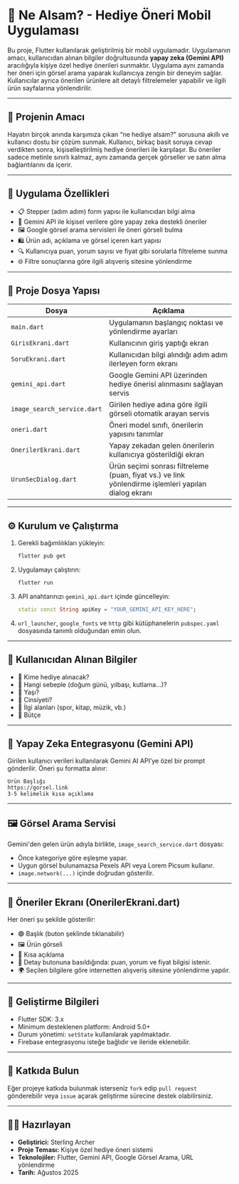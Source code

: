 
# 🎁 Ne Alsam? - Hediye Öneri Mobil Uygulaması

Bu proje, Flutter kullanılarak geliştirilmiş bir mobil uygulamadır. Uygulamanın amacı, kullanıcıdan alınan bilgiler doğrultusunda **yapay zeka (Gemini API)** aracılığıyla kişiye özel hediye önerileri sunmaktır. Uygulama aynı zamanda her öneri için görsel arama yaparak kullanıcıya zengin bir deneyim sağlar. Kullanıcılar ayrıca önerilen ürünlere ait detaylı filtrelemeler yapabilir ve ilgili ürün sayfalarına yönlendirilir.

---

## 📌 Projenin Amacı

Hayatın birçok anında karşımıza çıkan “ne hediye alsam?” sorusuna akıllı ve kullanıcı dostu bir çözüm sunmak. Kullanıcı, birkaç basit soruya cevap verdikten sonra, kişiselleştirilmiş hediye önerileri ile karşılaşır. Bu öneriler sadece metinle sınırlı kalmaz, aynı zamanda gerçek görseller ve satın alma bağlantılarını da içerir.

---

## 🚀 Uygulama Özellikleri

- 📋 Stepper (adım adım) form yapısı ile kullanıcıdan bilgi alma
- 🤖 Gemini API ile kişisel verilere göre yapay zeka destekli öneriler
- 🖼️ Google görsel arama servisleri ile öneri görseli bulma
- 🛍️ Ürün adı, açıklama ve görsel içeren kart yapısı
- 🔍 Kullanıcıya puan, yorum sayısı ve fiyat gibi sorularla filtreleme sunma
- 🌐 Filtre sonuçlarına göre ilgili alışveriş sitesine yönlendirme

---

## 📂 Proje Dosya Yapısı

| Dosya                    | Açıklama |
|--------------------------|----------|
| `main.dart`              | Uygulamanın başlangıç noktası ve yönlendirme ayarları |
| `GirisEkrani.dart`       | Kullanıcının giriş yaptığı ekran |
| `SoruEkrani.dart`        | Kullanıcıdan bilgi alındığı adım adım ilerleyen form ekranı |
| `gemini_api.dart`        | Google Gemini API üzerinden hediye önerisi alınmasını sağlayan servis |
| `image_search_service.dart` | Girilen hediye adına göre ilgili görseli otomatik arayan servis |
| `oneri.dart`             | Öneri model sınıfı, önerilerin yapısını tanımlar |
| `OnerilerEkrani.dart`    | Yapay zekadan gelen önerilerin kullanıcıya gösterildiği ekran |
| `UrunSecDialog.dart`     | Ürün seçimi sonrası filtreleme (puan, fiyat vs.) ve link yönlendirme işlemleri yapılan dialog ekranı |

---

## ⚙️ Kurulum ve Çalıştırma

1. Gerekli bağımlılıkları yükleyin:
   ```bash
   flutter pub get
   ```

2. Uygulamayı çalıştırın:
   ```bash
   flutter run
   ```

3. API anahtarınızı `gemini_api.dart` içinde güncelleyin:
   ```dart
   static const String apiKey = "YOUR_GEMINI_API_KEY_HERE";
   ```

4. `url_launcher`, `google_fonts` ve `http` gibi kütüphanelerin `pubspec.yaml` dosyasında tanımlı olduğundan emin olun.

---

## 🔐 Kullanıcıdan Alınan Bilgiler

- 🎯 Kime hediye alınacak?
- 🎉 Hangi sebeple (doğum günü, yılbaşı, kutlama...)?
- 📅 Yaşı?
- 🚻 Cinsiyeti?
- 🎨 İlgi alanları (spor, kitap, müzik, vb.)
- 💸 Bütçe

---

## 🤖 Yapay Zeka Entegrasyonu (Gemini API)

Girilen kullanıcı verileri kullanılarak Gemini AI API’ye özel bir prompt gönderilir. Öneri şu formatta alınır:

```
Ürün Başlığı
https://gorsel.link
3-5 kelimelik kısa açıklama
```

---

## 🖼️ Görsel Arama Servisi

Gemini'den gelen ürün adıyla birlikte, `image_search_service.dart` dosyası:

- Önce kategoriye göre eşleşme yapar.
- Uygun görsel bulunamazsa Pexels API veya Lorem Picsum kullanır.
- `image.network(...)` içinde doğrudan gösterilir.

---

## 🧪 Öneriler Ekranı (OnerilerEkrani.dart)

Her öneri şu şekilde gösterilir:

- 🟣 Başlık (buton şeklinde tıklanabilir)
- 🖼️ Ürün görseli
- 📝 Kısa açıklama
- 🔗 Detay butonuna basıldığında: puan, yorum ve fiyat bilgisi istenir.
- 🌍 Seçilen bilgilere göre internetten alışveriş sitesine yönlendirme yapılır.

---

## 📌 Geliştirme Bilgileri

- Flutter SDK: 3.x
- Minimum desteklenen platform: Android 5.0+
- Durum yönetimi: `setState` kullanılarak yapılmaktadır.
- Firebase entegrasyonu isteğe bağlıdır ve ileride eklenebilir.

---

## 📣 Katkıda Bulun

Eğer projeye katkıda bulunmak isterseniz `fork` edip `pull request` gönderebilir veya `issue` açarak geliştirme sürecine destek olabilirsiniz.

---

## 🧑‍💻 Hazırlayan

- **Geliştirici:** Sterling Archer
- **Proje Teması:** Kişiye özel hediye öneri sistemi
- **Teknolojiler:** Flutter, Gemini API, Google Görsel Arama, URL yönlendirme
- **Tarih:** Ağustos 2025
